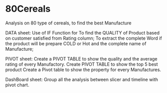 # 80Cereals
Analysis on 80 type of cereals, to find  the best Manufacture

DATA sheet:
Use of IF Function for
To find the QUALITY of Product based on customer satisfied from Rating column;
To extract the complete Word if the product will be prepare COLD or Hot and the complete name of Manufacture;

PIVOT sheet:
Create a PIVOT TABLE to show the quality and the average rating of every Manufactory. 
Create PIVOT TABLE to show the top 5 best product
Create a Pivot table to show the property for every Manufactures.

DashBoard sheet:
Group all the analysis between slicer and timeline with pivot chart.
